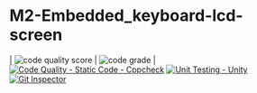# M2-Embedded_keyboard-lcd-screen
| ![code quality score](https://api.codiga.io/project/30170/score/svg) | ![code grade](https://api.codiga.io/project/30170/status/svg) |
[![Code Quality - Static Code - Cppcheck](https://github.com/iswaryadhanapalan/M2-Embedded_keyboard-lcd-screen/actions/workflows/cppcheck.yml/badge.svg)](https://github.com/iswaryadhanapalan/M2-Embedded_keyboard-lcd-screen/actions/workflows/cppcheck.yml)
[![Unit Testing - Unity](https://github.com/iswaryadhanapalan/M2-Embedded_keyboard-lcd-screen/actions/workflows/unity.yml/badge.svg)](https://github.com/iswaryadhanapalan/M2-Embedded_keyboard-lcd-screen/actions/workflows/unity.yml)
[![Git Inspector](https://github.com/iswaryadhanapalan/M2-Embedded_keyboard-lcd-screen/actions/workflows/Git_inspector.yml/badge.svg)](https://github.com/iswaryadhanapalan/M2-Embedded_keyboard-lcd-screen/actions/workflows/Git_inspector.yml)


